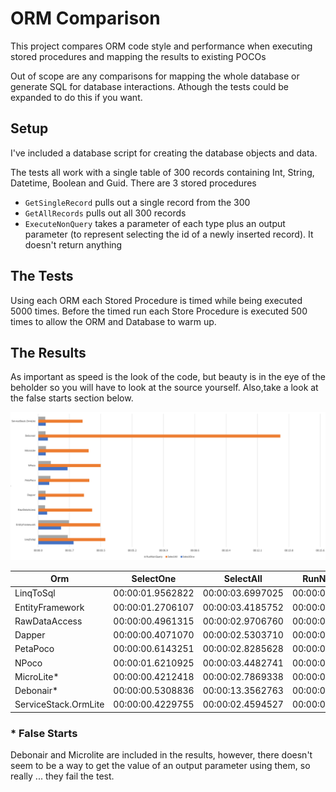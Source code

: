 # ORM Comparison
This project compares ORM code style and performance when executing stored procedures and mapping the results to existing POCOs

Out of scope are any comparisons for mapping the whole database or generate SQL for database interactions. Athough the tests could be expanded to do this if you want.

## Setup
I've included a database script for creating the database objects and data.

The tests all work with a single table of 300 records containing Int, String, Datetime, Boolean and Guid. There are 3 stored procedures

- `GetSingleRecord` pulls out a single record from the 300
- `GetAllRecords` pulls out all 300 records
- `ExecuteNonQuery` takes a parameter of each type plus an output parameter (to represent selecting the id of a newly inserted record). It doesn't return anything

## The Tests
Using each ORM each Stored Procedure is timed while being executed 5000 times. Before the timed run each Store Procedure is executed 500 times to allow the ORM and Database to warm up.

## The Results
As important as speed is the look of the code, but beauty is in the eye of the beholder so you will have to look at the source yourself. Also,take a look at the false starts section below.

![Comparison Graph](./art/OrmComparison.png)

Orm                      	|SelectOne       	|SelectAll       	|RunNonQuery
----------------------------|-------------------|-------------------|---------------
LinqToSql                	|00:00:01.9562822	|00:00:03.6997025	|00:00:01.6399206
EntityFramework          	|00:00:01.2706107	|00:00:03.4185752	|00:00:01.7025083
RawDataAccess            	|00:00:00.4961315	|00:00:02.9706760	|00:00:00.3808327
Dapper                   	|00:00:00.4071070	|00:00:02.5303710	|00:00:00.4087079
PetaPoco                 	|00:00:00.6143251	|00:00:02.8285628	|00:00:00.6723926
NPoco                    	|00:00:01.6210925	|00:00:03.4482741	|00:00:00.7048360
MicroLite*               	|00:00:00.4212418	|00:00:02.7869338	|00:00:00.4328647
Debonair*                	|00:00:00.5308836	|00:00:13.3562763	|00:00:00.4040702
ServiceStack.OrmLite     	|00:00:00.4229755	|00:00:02.4594527	|00:00:00.4004213

### * False Starts
Debonair and Microlite are included in the results, however, there doesn't seem to be a way to get the value of an output parameter using them, so really ... they fail the test.
